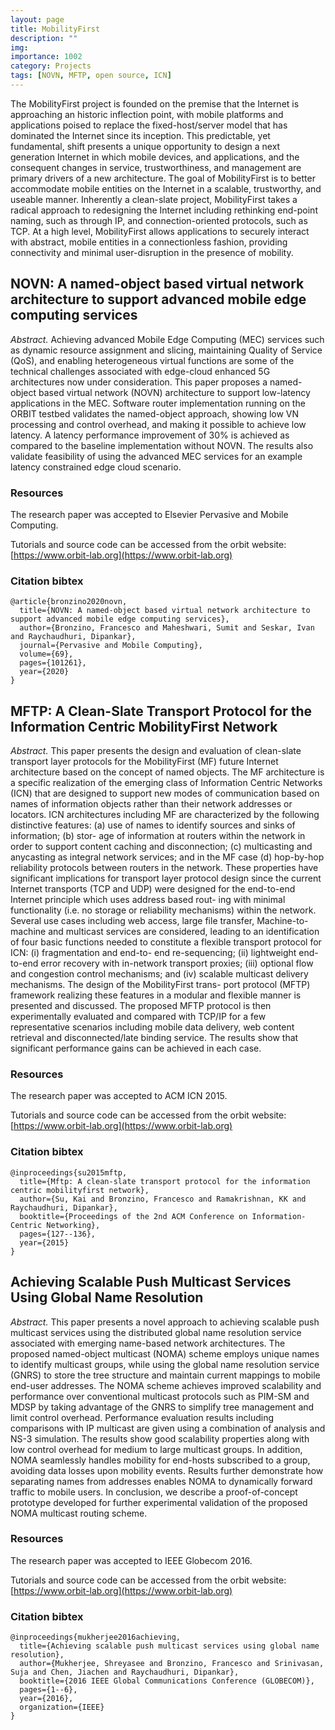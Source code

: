 ```yaml
---
layout: page
title: MobilityFirst
description: ""
img: 
importance: 1002
category: Projects
tags: [NOVN, MFTP, open source, ICN]
---
```


The MobilityFirst project is founded on the premise that the Internet is approaching an historic inflection point, with mobile platforms and applications poised to replace the fixed-host/server model that has dominated the Internet since its inception. This predictable, yet fundamental, shift presents a unique opportunity to design a next generation Internet in which mobile devices, and applications, and the consequent changes in service, trustworthiness, and management are primary drivers of a new architecture. The goal of MobilityFirst is to better accommodate mobile entities on the Internet in a scalable, trustworthy, and useable manner. Inherently a clean-slate project, MobilityFirst takes a radical approach to redesigning the Internet including rethinking end-point naming, such as through IP, and connection-oriented protocols, such as TCP. At a high level, MobilityFirst allows applications to securely interact with abstract, mobile entities in a connectionless fashion, providing connectivity and minimal user-disruption in the presence of mobility. 

## NOVN: A named-object based virtual network architecture to support advanced mobile edge computing services

*Abstract.* Achieving advanced Mobile Edge Computing (MEC) services such as
dynamic resource assignment and slicing, maintaining Quality of Service (QoS),
and enabling heterogeneous virtual functions are some of the technical
challenges associated with edge-cloud enhanced 5G architectures now under
consideration. This paper proposes a named-object based virtual network (NOVN)
architecture to support low-latency applications in the MEC. Software router
implementation running on the ORBIT testbed validates the named-object approach,
showing low VN processing and control overhead, and making it possible to
achieve low latency. A latency performance improvement of 30% is achieved as
compared to the baseline implementation without NOVN. The results also validate
feasibility of using the advanced MEC services for an example latency
constrained edge cloud scenario.

### Resources
The research paper was accepted to Elsevier Pervasive and Mobile Computing.

Tutorials and source code can be accessed from the orbit website: [https://www.orbit-lab.org](https://www.orbit-lab.org)

### Citation bibtex
```
@article{bronzino2020novn,
  title={NOVN: A named-object based virtual network architecture to support advanced mobile edge computing services},
  author={Bronzino, Francesco and Maheshwari, Sumit and Seskar, Ivan and Raychaudhuri, Dipankar},
  journal={Pervasive and Mobile Computing},
  volume={69},
  pages={101261},
  year={2020}
}
```

## MFTP: A Clean-Slate Transport Protocol for the Information Centric MobilityFirst Network

*Abstract.* This paper presents the design and evaluation of clean-slate
transport layer protocols for the MobilityFirst (MF) future Internet
architecture based on the concept of named objects. The MF architecture is a
specific realization of the emerging class of Information Centric Networks (ICN)
that are designed to support new modes of communication based on names of
information objects rather than their network addresses or locators. ICN
architectures including MF are characterized by the following distinctive
features: (a) use of names to identify sources and sinks of information; (b)
stor- age of information at routers within the network in order to support
content caching and disconnection; (c) multicasting and anycasting as integral
network services; and in the MF case (d) hop-by-hop reliability protocols
between routers in the network. These properties have significant implications
for transport layer protocol design since the current Internet transports (TCP
and UDP) were designed for the end-to-end Internet principle which uses address
based rout- ing with minimal functionality (i.e. no storage or reliability
mechanisms) within the network. Several use cases including web access, large
file transfer, Machine-to-machine and multicast services are considered, leading
to an identification of four basic functions needed to constitute a flexible
transport protocol for ICN: (i) fragmentation and end-to- end re-sequencing;
(ii) lightweight end-to-end error recovery with in-network transport proxies;
(iii) optional flow and congestion control mechanisms; and (iv) scalable
multicast delivery mechanisms. The design of the MobilityFirst trans- port
protocol (MFTP) framework realizing these features in a modular and flexible
manner is presented and discussed. The proposed MFTP protocol is then
experimentally evaluated and compared with TCP/IP for a few representative
scenarios including mobile data delivery, web content retrieval and
disconnected/late binding service. The results show that significant performance
gains can be achieved in each case.

### Resources
The research paper was accepted to ACM ICN 2015.

Tutorials and source code can be accessed from the orbit website: [https://www.orbit-lab.org](https://www.orbit-lab.org)

### Citation bibtex
```
@inproceedings{su2015mftp,
  title={Mftp: A clean-slate transport protocol for the information centric mobilityfirst network},
  author={Su, Kai and Bronzino, Francesco and Ramakrishnan, KK and Raychaudhuri, Dipankar},
  booktitle={Proceedings of the 2nd ACM Conference on Information-Centric Networking},
  pages={127--136},
  year={2015}
}
```

## Achieving Scalable Push Multicast Services Using Global Name Resolution

*Abstract.* This paper presents a novel approach to achieving scalable push
multicast services using the distributed global name resolution service
associated with emerging name-based network architectures. The proposed
named-object multicast (NOMA) scheme employs unique names to identify multicast
groups, while using the global name resolution service (GNRS) to store the tree
structure and maintain current mappings to mobile end-user addresses. The NOMA
scheme achieves improved scalability and performance over conventional multicast
protocols such as PIM-SM and MDSP by taking advantage of the GNRS to simplify
tree management and limit control overhead. Performance evaluation results
including comparisons with IP multicast are given using a combination of
analysis and NS-3 simulation. The results show good scalability properties along
with low control overhead for medium to large multicast groups. In addition,
NOMA seamlessly handles mobility for end-hosts subscribed to a group, avoiding
data losses upon mobility events. Results further demonstrate how separating
names from addresses enables NOMA to dynamically forward traffic to mobile
users. In conclusion, we describe a proof-of-concept prototype developed for
further experimental validation of the proposed NOMA multicast routing scheme.

### Resources
The research paper was accepted to IEEE Globecom 2016.

Tutorials and source code can be accessed from the orbit website: [https://www.orbit-lab.org](https://www.orbit-lab.org)

### Citation bibtex
```
@inproceedings{mukherjee2016achieving,
  title={Achieving scalable push multicast services using global name resolution},
  author={Mukherjee, Shreyasee and Bronzino, Francesco and Srinivasan, Suja and Chen, Jiachen and Raychaudhuri, Dipankar},
  booktitle={2016 IEEE Global Communications Conference (GLOBECOM)},
  pages={1--6},
  year={2016},
  organization={IEEE}
}
```
